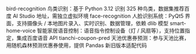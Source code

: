bird-recognition	鸟类识别：基于 Python 3.12 识别 325 种鸟类，数据集推荐百度 AI Studio 地址，需独立虚拟环境
face-recognition	人脸识别系统：PyQt5 界面，支持摄像头 / 本地图片录入、实时识别、数据管理，依赖 dlib 模型
smart-home-voice	智能家居语音控制：语音指令控制设备（灯 / 风扇等），支持位置指定，集成百度语音 API
tianchi-coupon-pred	天池优惠券预测：参与天池比赛，用随机森林预测优惠券使用，提供 Pandas 新旧版本适配代码
